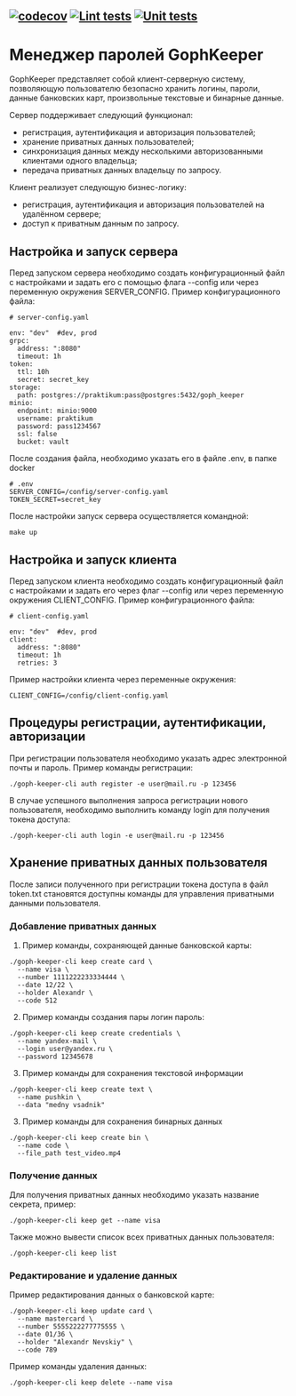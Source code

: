 [![codecov](https://codecov.io/github/ajugalushkin/goph-keeper/branch/iter3/graph/badge.svg?token=AM7EOPJ3D6)](https://codecov.io/github/ajugalushkin/goph-keeper)
[![Lint tests](https://github.com/ajugalushkin/goph-keeper/actions/workflows/golangci-lint.yml/badge.svg)](https://github.com/ajugalushkin/goph-keeper/actions/workflows/golangci-lint.yml)
[![Unit tests](https://github.com/ajugalushkin/goph-keeper/actions/workflows/action-codecov.yml/badge.svg)](https://github.com/ajugalushkin/goph-keeper/actions/workflows/action-codecov.yml)
------
# Менеджер паролей GophKeeper

GophKeeper представляет собой клиент-серверную систему, позволяющую пользователю безопасно хранить
логины, пароли, данные банковских карт, произвольные текстовые и бинарные данные.

Сервер поддерживает следующий функционал:
* регистрация, аутентификация и авторизация пользователей;
* хранение приватных данных пользователей;
* синхронизация данных между несколькими авторизованными клиентами одного владельца;
* передача приватных данных владельцу по запросу.

Клиент реализует следующую бизнес-логику:
* регистрация, аутентификация и авторизация пользователей на удалённом сервере;
* доступ к приватным данным по запросу.

## Настройка и запуск сервера

Перед запуском сервера необходимо создать конфигурационный файл с настройками
и задать его с помощью флага --config или через переменную окружения SERVER_CONFIG. 
Пример конфигурационного файла:

```
# server-config.yaml

env: "dev"  #dev, prod
grpc:
  address: ":8080"
  timeout: 1h
token:
  ttl: 10h
  secret: secret_key
storage:
  path: postgres://praktikum:pass@postgres:5432/goph_keeper
minio:
  endpoint: minio:9000
  username: praktikum
  password: pass1234567
  ssl: false
  bucket: vault
```

После создания файла, необходимо указать его в файле .env, в папке docker

```
# .env
SERVER_CONFIG=/config/server-config.yaml
TOKEN_SECRET=secret_key
```

После настройки запуск сервера осуществляется командной:

```
make up
```

## Настройка и запуск клиента

Перед запуском клиента необходимо создать конфигурационный файл с настройками
и задать его через флаг --config или через переменную окружения CLIENT_CONFIG. Пример конфигурационного файла:

```
# client-config.yaml

env: "dev"  #dev, prod
client:
  address: ":8080"
  timeout: 1h
  retries: 3
```

Пример настройки клиента через переменные окружения:

```
CLIENT_CONFIG=/config/client-config.yaml
```

## Процедуры регистрации, аутентификации, авторизации

При регистрации пользователя необходимо указать адрес электронной почты и пароль.
Пример команды регистрации:

```
./goph-keeper-cli auth register -e user@mail.ru -p 123456
```

В случае успешного выполнения запроса регистрации нового пользователя,
необходимо выполнить команду login для получения токена доступа:

```
./goph-keeper-cli auth login -e user@mail.ru -p 123456
```

## Хранение приватных данных пользователя

После записи полученного при регистрации токена доступа в файл token.txt
становятся доступны команды для управления приватными данными пользователя.

### Добавление приватных данных

1. Пример команды, сохраняющей данные банковской карты:

```
./goph-keeper-cli keep create card \
  --name visa \
  --number 1111222233334444 \
  --date 12/22 \
  --holder Alexandr \
  --code 512
```

2. Пример команды создания пары логин пароль:

```
./goph-keeper-cli keep create credentials \
  --name yandex-mail \
  --login user@yandex.ru \
  --password 12345678
```

3. Пример команды для сохранения текстовой информации

```
./goph-keeper-cli keep create text \
  --name pushkin \
  --data "medny vsadnik"
```

3. Пример команды для сохранения бинарных данных

```
./goph-keeper-cli keep create bin \
  --name code \
  --file_path test_video.mp4
```

### Получение данных

Для получения приватных данных необходимо указать название секрета, пример:

```
./goph-keeper-cli keep get --name visa
```

Также можно вывести список всех приватных данных пользователя:

```
./goph-keeper-cli keep list
```

### Редактирование и удаление данных

Пример редактирования данных о банковской карте:

```
./goph-keeper-cli keep update card \
  --name mastercard \
  --number 5555222277775555 \
  --date 01/36 \
  --holder "Alexandr Nevskiy" \
  --code 789
```

Пример команды удаления данных:

```
./goph-keeper-cli keep delete --name visa
```